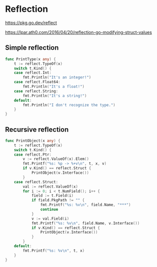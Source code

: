 # Reflection

https://pkg.go.dev/reflect

https://lpar.ath0.com/2016/04/20/reflection-go-modifying-struct-values

## Simple reflection

```go
func PrintType(x any) {
	t := reflect.TypeOf(x)
	switch t.Kind() {
	case reflect.Int:
		fmt.Println("It's an integer!")
	case reflect.Float64:
		fmt.Println("It's a float!")
	case reflect.String:
		fmt.Println("It's a string!")
	default:
		fmt.Println("I don't recognize the type.")
	}
}
```

## Recursive reflection

```go
func PrintObject(x any) {
	t := reflect.TypeOf(x)
	switch t.Kind() {
	case reflect.Ptr:
		v := reflect.ValueOf(x).Elem()
		fmt.Printf("%s: %p -> %+v\n", t, x, v)
		if v.Kind() == reflect.Struct {
			PrintObject(v.Interface())
		}
	case reflect.Struct:
		val := reflect.ValueOf(x)
		for i := 0; i < t.NumField(); i++ {
			field := t.Field(i)
			if field.PkgPath != "" {
				fmt.Printf("%s: %v\n", field.Name, "***")
				continue
			}
			v := val.Field(i)
			fmt.Printf("%s: %v\n", field.Name, v.Interface())
			if v.Kind() == reflect.Struct {
				PrintObject(v.Interface())
			}
		}
	default:
		fmt.Printf("%s: %v\n", t, x)
	}
}
```
